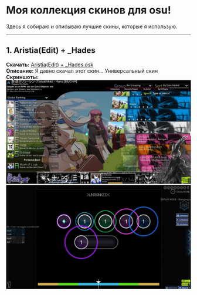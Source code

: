 # Моя коллекция скинов для osu! 

Здесь я собираю и описываю лучшие скины, которые я использую.

---

## 1. Aristia(Edit) + _Hades
**Скачать:** [Aristia(Edit) + _Hades.osk](https://drive.google.com/file/d/1KsUAkhSndc3g7-TuQGiRe3n0aGa-J9e4/view?usp=sharing)  
**Описание:** Я давно скачал этот скин... Универсальный скин  
**Скриншоты:**  
![Скриншот 1](https://github.com/testik81/osu-skin-collection/blob/main/screenshots/screenshot034.jpg?raw=true)  
![Скриншот 2](screenshots/aristia2.jpg)


